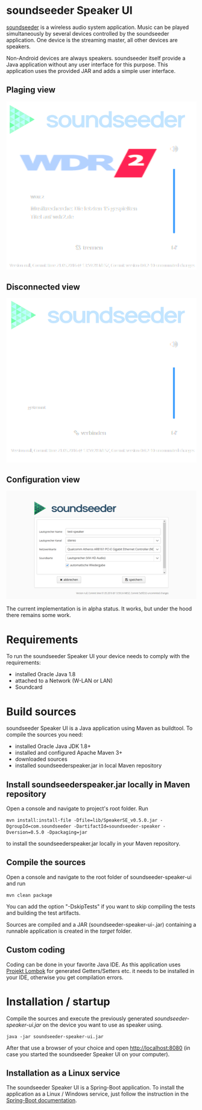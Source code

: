 # soundseeder Speaker UI

[soundseeder](http://soundseeder.com/) is a wireless audio system application. Music can be played simultaneously by several devices controlled by the soundseeder application. One device is the streaming master, all other devices are speakers.

Non-Android devices are always speakers. soundseeder itself provide a Java application without any user interface for this purpose. This application uses the provided JAR and adds a simple user interface.

## Plaging view
![playing view](documentation/images/playing.png)

## Disconnected view
![disconnected view](documentation/images/disconnected.png)

## Configuration view
![config view](documentation/images/config.png)

The current implementation is in alpha status. It works, but under the hood there remains some work.

# Requirements

To run the soundseeder Speaker UI your device needs to comply with the requirements:

- installed Oracle Java 1.8
- attached to a Network (W-LAN or LAN)
- Soundcard

# Build sources

soundseeder Speaker UI is a Java application using Maven as buildtool. To compile the sources you need:

- installed Oracle Java JDK 1.8+
- installed and configured Apache Maven 3+
- downloaded sources
- installed soundseederspeaker.jar in local Maven repository

## Install soundseederspeaker.jar locally in Maven repository

Open a console and navigate to project's root folder. Run

```
mvn install:install-file -Dfile=lib/SpeakerSE_v0.5.0.jar -DgroupId=com.soundseeder -DartifactId=soundseeder-speaker -Dversion=0.5.0 -Dpackaging=jar
```

to install the soundseederspeaker.jar locally in your Maven repository.

## Compile the sources

Open a console and navigate to the root folder of soundseeder-speaker-ui and run

```
mvn clean package
```

You can add the option "-DskipTests" if you want to skip compiling the tests and building the test artifacts.

Sources are compiled and a JAR (soundseeder-speaker-ui-<VERSION>.jar) containing a runnable application is created in the _target_ folder.

## Custom coding

Coding can be done in your favorite Java IDE. As this application uses [Projekt Lombok](https://projectlombok.org/) for generated Getters/Setters etc. it needs to be installed in your IDE, otherwise you get compilation errors.  

# Installation / startup 

Compile the sources and execute the previously generated _soundseeder-speaker-ui.jar_ on the device you want to use as speaker using.

```
java -jar soundseeder-speaker-ui.jar
```

After that use a browser of your choice and open [http://localhost:8080](http://localhost:8080) (in case you started the soundseeder Speaker UI on your computer).

## Installation as a Linux service

The soundseeder Speaker UI is a Spring-Boot application. To install the application as a Linux / Windows service, just follow the instruction in the [Spring-Boot documentation](https://docs.spring.io/spring-boot/docs/1.3.1.RELEASE/reference/html/deployment-install.html).